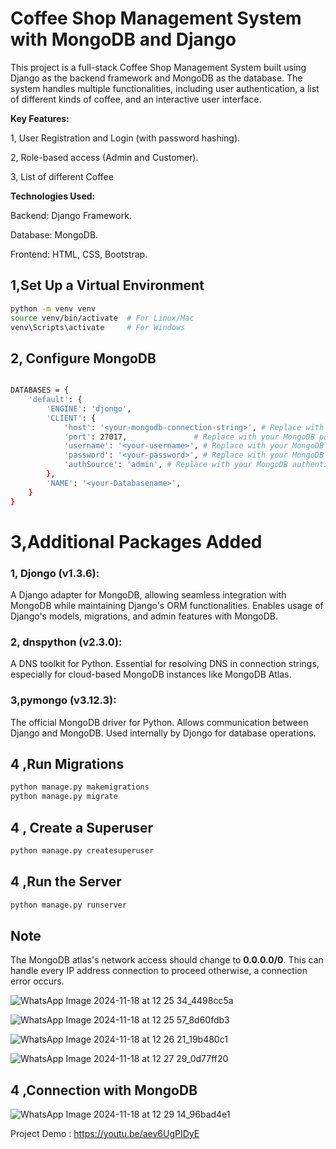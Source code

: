 
# Coffee Shop Management System with MongoDB and Django

This project is a full-stack Coffee Shop Management System built using Django as the backend framework and MongoDB as the database. The system handles multiple functionalities, including user authentication, a list of different kinds of coffee, and an interactive user interface.

**Key Features:**


1, User Registration and Login (with password hashing).

2, Role-based access (Admin and Customer).

3, List of different Coffee

**Technologies Used:**


Backend: Django Framework.

Database: MongoDB.

Frontend: HTML, CSS, Bootstrap.

##  1,Set Up a Virtual Environment



```bash
python -m venv venv
source venv/bin/activate  # For Linux/Mac
venv\Scripts\activate     # For Windows

```

##  2,  Configure MongoDB



```bash

DATABASES = {
    'default': {
        'ENGINE': 'djongo',
        'CLIENT': {
            'host': '<your-mongodb-connection-string>', # Replace with your MongoDB server address
            'port': 27017,               # Replace with your MongoDB port if different
            'username': '<your-username>', # Replace with your MongoDB username (optional)
            'password': '<your-password>', # Replace with your MongoDB password (optional)
            'authSource': 'admin', # Replace with your MongoDB authentication database (optional)
        },
        'NAME': '<your-Databasename>',
    }
}


```

# 3,Additional Packages Added

### 1, Djongo (v1.3.6):

A Django adapter for MongoDB, allowing seamless integration with MongoDB while maintaining Django's ORM functionalities.
Enables usage of Django's models, migrations, and admin features with MongoDB.

### 2, dnspython (v2.3.0):
A DNS toolkit for Python.
Essential for resolving DNS in connection strings, especially for cloud-based MongoDB instances like MongoDB Atlas.

### 3,pymongo (v3.12.3):
The official MongoDB driver for Python.
Allows communication between Django and MongoDB.
Used internally by Djongo for database operations.

##  4 ,Run Migrations


```bash
python manage.py makemigrations
python manage.py migrate


```

##  4 , Create a Superuser


```bash
python manage.py createsuperuser

```

##  4 ,Run the Server



```bash
python manage.py runserver


```

## Note
The MongoDB atlas's network access should change to **0.0.0.0/0**. This can handle every IP address connection to proceed otherwise, a connection error occurs.

![WhatsApp Image 2024-11-18 at 12 25 34_4498cc5a](https://github.com/user-attachments/assets/dd83abe8-5c86-41c1-ba9f-aa3c11ee35a5)

![WhatsApp Image 2024-11-18 at 12 25 57_8d60fdb3](https://github.com/user-attachments/assets/759c94e7-d81f-4d56-942b-9ab9fd72406d)

![WhatsApp Image 2024-11-18 at 12 26 21_19b480c1](https://github.com/user-attachments/assets/837db3ea-620b-42d9-adb3-2a2b4a037cb5)

![WhatsApp Image 2024-11-18 at 12 27 29_0d77ff20](https://github.com/user-attachments/assets/84aaf7d9-91af-4005-8c20-5ac75add17af)

##  4 ,Connection with MongoDB


![WhatsApp Image 2024-11-18 at 12 29 14_96bad4e1](https://github.com/user-attachments/assets/0e027071-888a-4a4e-9d79-7d5d9c585727)


Project Demo : https://youtu.be/aev6UgPIDyE
